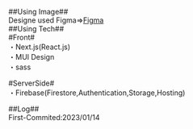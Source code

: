 ##Using Image##  
Designe used Figma=>[Figma](https://www.figma.com/file/KnCAJ8kryxKlHGz5ntQl3U/%E3%83%9E%E3%83%83%E3%83%81%E3%83%B3%E3%82%B0%E3%82%A2%E3%83%97%E3%83%AA?node-id=0%3A1&t=JvPhD4wMCHhPP8Cd-1)  
##Using Tech##  
#Front#  
・Next.js(React.js)  
・MUI Design  
・sass  
  
#ServerSide#  
・Firebase(Firestore,Authentication,Storage,Hosting)  

##Log##  
First-Commited:2023/01/14  
